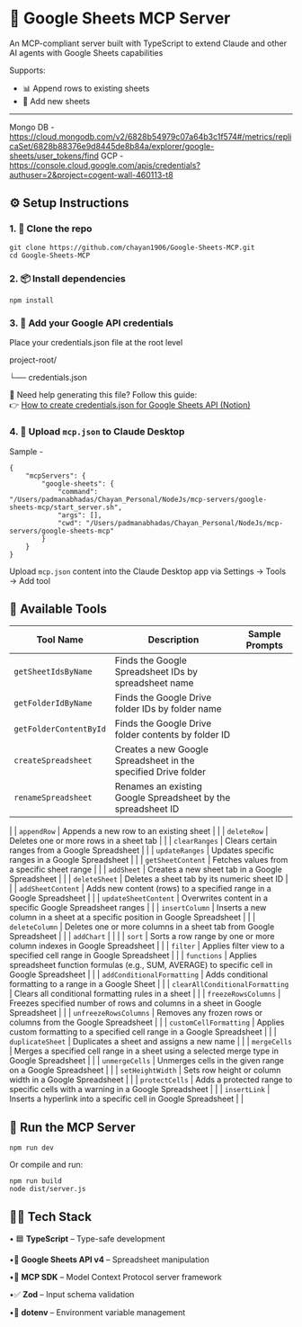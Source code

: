 # 🚀 Google Sheets MCP Server

An MCP-compliant server built with TypeScript to extend Claude and other AI agents with Google Sheets capabilities

Supports:

- 📊 Append rows to existing sheets
- 📝 Add new sheets

---

Mongo DB - https://cloud.mongodb.com/v2/6828b54979c07a64b3c1f574#/metrics/replicaSet/6828b88376e9d8445de8b84a/explorer/google-sheets/user_tokens/find
GCP - https://console.cloud.google.com/apis/credentials?authuser=2&project=cogent-wall-460113-t8

## ⚙️ Setup Instructions

### 1. 📁 Clone the repo
```
git clone https://github.com/chayan1906/Google-Sheets-MCP.git
cd Google-Sheets-MCP
```

### 2. 📦 Install dependencies
```
npm install
```

### 3. 🔐 Add your Google API credentials
Place your credentials.json file at the root level

project-root/

└── credentials.json

🧾 Need help generating this file? Follow this guide:  
👉 [How to create credentials.json for Google Sheets API (Notion)](https://curious-turnover-84b.notion.site/Google-Sheet-1eb1d464528f809f90e3f5d0ec35450b)

### 4. 🧠 Upload `mcp.json` to Claude Desktop
Sample -

```
{
    "mcpServers": {
        "google-sheets": {
            "command": "/Users/padmanabhadas/Chayan_Personal/NodeJs/mcp-servers/google-sheets-mcp/start_server.sh",
            "args": [],
            "cwd": "/Users/padmanabhadas/Chayan_Personal/NodeJs/mcp-servers/google-sheets-mcp"
        }
    }
}
```

Upload `mcp.json` content into the Claude Desktop app via Settings → Tools → Add tool

## 🧰 Available Tools

| Tool Name                       | Description                                                                                       | Sample Prompts |
|---------------------------------|---------------------------------------------------------------------------------------------------|----------------| 
| `getSheetIdsByName`             | Finds the Google Spreadsheet IDs by spreadsheet name                                              |                |
| `getFolderIdByName`             | Finds the Google Drive folder IDs by folder name                                                  |                |
| `getFolderContentById`          | Finds the Google Drive folder contents by folder ID                                               |                |
| `createSpreadsheet`             | Creates a new Google Spreadsheet in the specified Drive folder                                    |                |
| `renameSpreadsheet`             | Renames an existing Google Spreadsheet by the spreadsheet ID                                      |                |
|
| `appendRow`                     | Appends a new row to an existing sheet                                                            |                |
| `deleteRow`                     | Deletes one or more rows in a sheet tab                                                           |                |
| `clearRanges`                   | Clears certain ranges from a Google Spreadsheet                                                   |                |
| `updateRanges`                  | Updates specific ranges in a Google Spreadsheet                                                   |                |
| `getSheetContent`               | Fetches values from a specific sheet range                                                        |                |
| `addSheet`                      | Creates a new sheet tab in a Google Spreadsheet                                                   |                |
| `deleteSheet`                   | Deletes a sheet tab by its numeric sheet ID                                                       |                |
| `addSheetContent`               | Adds new content (rows) to a specified range in a Google Spreadsheet                              |                |
| `updateSheetContent`            | Overwrites content in a specific Google Spreadsheet ranges                                        |                |
| `insertColumn`                  | Inserts a new column in a sheet at a specific position in Google Spreadsheet                      |                |
| `deleteColumn`                  | Deletes one or more columns in a sheet tab from Google Spreadsheet                                |                |
| `addChart`                      |                                                                                                   |                |
| `sort`                          | Sorts a row range by one or more column indexes in Google Spreadsheet                             |                |
| `filter`                        | Applies filter view to a specified cell range in Google Spreadsheet                               |                |
| `functions`                     | Applies spreadsheet function formulas (e.g., SUM, AVERAGE) to specific cell in Google Spreadsheet |                |
| `addConditionalFormatting`      | Adds conditional formatting to a range in a Google Sheet                                          |                |
| `clearAllConditionalFormatting` | Clears all conditional formatting rules in a sheet                                                |                |
| `freezeRowsColumns`             | Freezes specified number of rows and columns in a sheet in Google Spreadsheet                     |                |
| `unfreezeRowsColumns`           | Removes any frozen rows or columns from the Google Spreadsheet                                    |                |
| `customCellFormatting`          | Applies custom formatting to a specified cell range in a Google Spreadsheet                       |                |
| `duplicateSheet`                | Duplicates a sheet and assigns a new name                                                         |                |
| `mergeCells`                    | Merges a specified cell range in a sheet using a selected merge type in Google Spreadsheet        |                |
| `unmergeCells`                  | Unmerges cells in the given range on a Google Spreadsheet                                         |                |
| `setHeightWidth`                | Sets row height or column width in a Google Spreadsheet                                           |                |
| `protectCells`                  | Adds a protected range to specific cells with a warning in a Google Spreadsheet                   |                |
| `insertLink`                    | Inserts a hyperlink into a specific cell in Google Spreadsheet                                    |                |


## 🧪 Run the MCP Server
```
npm run dev
```
Or compile and run:
```
npm run build
node dist/server.js
```

## 👨‍💻 Tech Stack

• 🟦 **TypeScript** – Type-safe development

•📄 **Google Sheets API v4** – Spreadsheet manipulation

•🧠 **MCP SDK** – Model Context Protocol server framework

•✅ **Zod** – Input schema validation

•🌱 **dotenv** – Environment variable management
